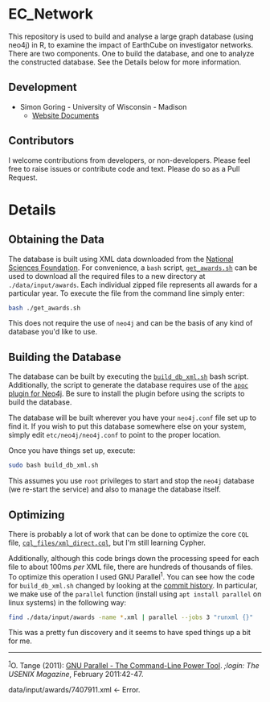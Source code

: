 # EC_Network

This repository is used to build and analyse a large graph database (using neo4j) in R, to examine the impact of EarthCube on investigator networks.  There are two components.  One to build the database, and one to analyze the constructed database.  See the Details below for more information.

## Development

  * Simon Goring - University of Wisconsin - Madison
    * [Website Documents](http://www.goring.org/resources/neo4j_engagement.html)  
  
## Contributors

I welcome contributions from developers, or non-developers.  Please feel free to raise issues or contribute code and text.  Please do so as a Pull Request.

# Details

## Obtaining the Data

The database is built using XML data downloaded from the [National Sciences Foundation](http://nsf.org).  For convenience, a `bash` script, [`get_awards.sh`](https://github.com/SimonGoring/EC_Network/blob/master/get_awards.sh) can be used to download all the required files to a new directory at `./data/input/awards`.  Each individual zipped file represents all awards for a particular year.  To execute the file from the command line simply enter:

```bash
bash ./get_awards.sh
```

This does not require the use of `neo4j` and can be the basis of any kind of database you'd like to use.

## Building the Database

The database can be built by executing the [`build_db_xml.sh`](https://github.com/SimonGoring/EC_Network/blob/master/build_db_xml.sh) bash script.  Additionally, the script to generate the database requires use of the [`apoc` plugin for Neo4j](https://neo4j-contrib.github.io/neo4j-apoc-procedures/).  Be sure to install the plugin before using the scripts to build the database.

The database will be built wherever you have your `neo4j.conf` file set up to find it.  If you wish to put this database somewhere else on your system, simply edit `etc/neo4j/neo4j.conf` to point to the proper location.

Once you have things set up, execute:

```bash
sudo bash build_db_xml.sh
```

This assumes you use `root` privileges to start and stop the `neo4j` database (we re-start the service) and also to manage the database itself.

## Optimizing

There is probably a lot of work that can be done to optimize the core `CQL` file, [`cql_files/xml_direct.cql`](https://github.com/SimonGoring/EC_Network/blob/master/cql_folder/xml_direct.cql), but I'm still learning Cypher.  

Additionally, although this code brings down the processing speed for each file to about 100ms *per* XML file, there are hundreds of thousands of files.  To optimize this operation I used GNU Parallel<a name="gnu"><sup>1</sup></a>.  You can see how the code for `build_db_xml.sh` changed by looking at the [commit history](https://github.com/SimonGoring/EC_Network/commit/e11a17ddefd080f1941af73708cc8fbfb19fab7e).  In particular, we make use of the `parallel` function (install using `apt install parallel` on linux systems) in the following way:

```bash
find ./data/input/awards -name *.xml | parallel --jobs 3 "runxml {}"
```

This was a pretty fun discovery and it seems to have sped things up a bit for me.

<hr>

<sup>[1](#gnu)</sup>O. Tange (2011): <a href="https://www.usenix.org/publications/login/february-2011-volume-36-number-1/gnu-parallel-command-line-power-tool">GNU Parallel - The Command-Line Power Tool</a>. <i>;login: The USENIX Magazine</i>, February 2011:42-47.

data/input/awards/7407911.xml <- Error.